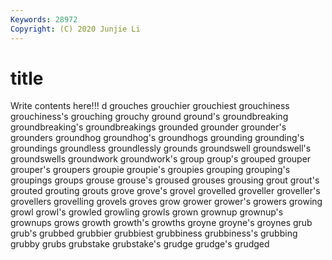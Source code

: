 ```yaml
---
Keywords: 28972
Copyright: (C) 2020 Junjie Li
---
```


# title

Write contents here!!!
d 
grouches
grouchier 
grouchiest 
grouchiness 
grouchiness's 
grouching 
grouchy 
ground 
ground's 
groundbreaking 
groundbreaking's
groundbreakings 
grounded 
grounder 
grounder's 
grounders 
groundhog 
groundhog's 
groundhogs 
grounding 
grounding's
groundings 
groundless 
groundlessly 
grounds 
groundswell 
groundswell's 
groundswells 
groundwork 
groundwork's 
group
group's 
grouped 
grouper 
grouper's 
groupers 
groupie 
groupie's 
groupies 
grouping 
grouping's
groupings 
groups 
grouse 
grouse's 
groused 
grouses 
grousing 
grout 
grout's 
grouted
grouting 
grouts 
grove 
grove's 
grovel 
grovelled 
groveller 
groveller's 
grovellers 
grovelling
grovels 
groves 
grow 
grower 
grower's 
growers 
growing 
growl 
growl's 
growled
growling 
growls 
grown 
grownup 
grownup's 
grownups 
grows 
growth 
growth's 
growths
groyne 
groyne's 
groynes 
grub 
grub's 
grubbed 
grubbier 
grubbiest 
grubbiness 
grubbiness's
grubbing 
grubby 
grubs 
grubstake 
grubstake's 
grudge 
grudge's 
grudged 
